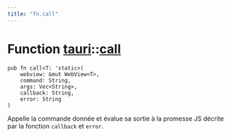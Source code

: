 ```yaml
---
title: "fn.call"
---
```


# Function [tauri](/docs/api/rust/tauri/index.html)::​[call](/docs/api/rust/tauri/)

    pub fn call<T: 'static>(
        webview: &mut WebView<T>, 
        command: String, 
        args: Vec<String>, 
        callback: String, 
        error: String
    )

Appelle la commande donnée et évalue sa sortie à la promesse JS décrite par la fonction `callback` et `error`.
